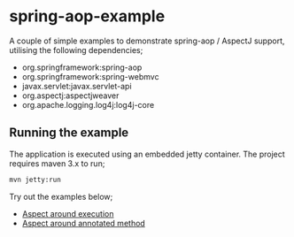 # spring-aop-example
A couple of simple examples to demonstrate spring-aop / AspectJ support, utilising the following dependencies;
- org.springframework:spring-aop
- org.springframework:spring-webmvc
- javax.servlet:javax.servlet-api
- org.aspectj:aspectjweaver
- org.apache.logging.log4j:log4j-core

## Running the example
The application is executed using an embedded jetty container. The project requires maven 3.x to run;
```bash
mvn jetty:run
```

Try out the examples below;
- [Aspect around execution](http://localhost:8080/example1)
- [Aspect around annotated method](http://localhost:8080/example2)
